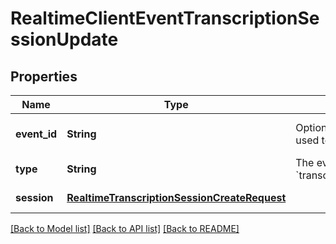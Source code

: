 # RealtimeClientEventTranscriptionSessionUpdate
## Properties

| Name | Type | Description | Notes |
|------------ | ------------- | ------------- | -------------|
| **event\_id** | **String** | Optional client-generated ID used to identify this event. | [optional] [default to null] |
| **type** | **String** | The event type, must be &#x60;transcription_session.update&#x60;. | [default to null] |
| **session** | [**RealtimeTranscriptionSessionCreateRequest**](RealtimeTranscriptionSessionCreateRequest.md) |  | [default to null] |

[[Back to Model list]](../README.md#documentation-for-models) [[Back to API list]](../README.md#documentation-for-api-endpoints) [[Back to README]](../README.md)

